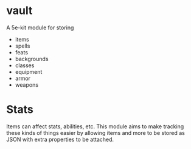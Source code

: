 # vault
A 5e-kit module for storing 
- items
- spells
- feats
- backgrounds
- classes
- equipment
- armor
- weapons

# Stats
Items can affect stats, abilities, etc. This module aims to make tracking these kinds of things easier by allowing items and more to be stored as JSON with extra properties to be attached.

